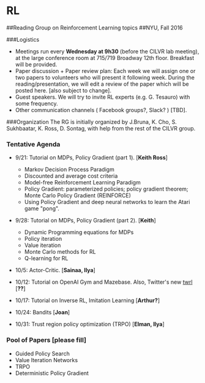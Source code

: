# RL
##Reading Group on Reinforcement Learning topics
##NYU, Fall 2016

###Logistics 
  - Meetings run every **Wednesday at 9h30** (before the CILVR lab meeting), at the large conference room at 715/719 Broadway 12th floor. Breakfast will be provided.
  - Paper discussion + Paper review plan: Each week we will assign one or two papers to volunteers who will present it following week. During the reading/presentation, we will edit a review of the paper which will be posted here. [also subject to change].
  - Guest speakers. We will try to invite RL experts (e.g. G. Tesauro) with some frequency.
  - Other communication channels ( Facebook groups?, Slack? ) [TBD].
  
###Organization
The RG is initially organized by J.Bruna, K. Cho, S. Sukhbaatar, K. Ross, D. Sontag, with help from the rest of the CILVR group.

### Tentative Agenda

  - 9/21: Tutorial on MDPs, Policy Gradient (part 1). [**Keith Ross**]
    - Markov Decision Process Paradigm
    - Discounted and average cost criteria
    - Model-free Reinforcement Learning Paradigm
    - Policy Gradient: parameterized policies; policy gradient theorem; Monte Carlo Policy Gradient (REINFORCE)
    - Using Policy Gradient and deep neural networks to learn the Atari game "pong".

  - 9/28: Tutorial on MDPs, Policy Gradient (part 2). [**Keith**]
    - Dynamic Programming equations for MDPs
    - Policy iteration 
    - Value iteration
    - Monte Carlo methods for RL 
    - Q-learning for RL 
    
  - 10/5: Actor-Critic. [**Sainaa, Ilya**]
  - 10/12: Tutorial on OpenAI Gym and Mazebase. Also, Twitter's new [twrl](https://github.com/twitter/torch-twrl)  [**??**]
  - 10/17: Tutorial on Inverse RL, Imitation Learning [**Arthur?**]
  - 10/24: Bandits [**Joan**]
  - 10/31: Trust region policy optimization (TRPO) [**Elman, Ilya**]



### Pool of Papers [please fill]

 - Guided Policy Search
 - Value Iteration Networks
 - TRPO
 - Deterministic Policy Gradient 






